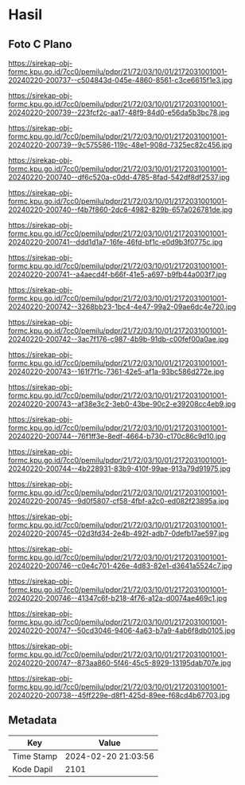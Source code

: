 # Hasil

## Foto C Plano

https://sirekap-obj-formc.kpu.go.id/7cc0/pemilu/pdpr/21/72/03/10/01/2172031001001-20240220-200737--c504843d-045e-4860-8561-c3ce6615f1e3.jpg

https://sirekap-obj-formc.kpu.go.id/7cc0/pemilu/pdpr/21/72/03/10/01/2172031001001-20240220-200739--223fcf2c-aa17-48f9-84d0-e56da5b3bc78.jpg

https://sirekap-obj-formc.kpu.go.id/7cc0/pemilu/pdpr/21/72/03/10/01/2172031001001-20240220-200739--9c575586-119c-48e1-908d-7325ec82c456.jpg

https://sirekap-obj-formc.kpu.go.id/7cc0/pemilu/pdpr/21/72/03/10/01/2172031001001-20240220-200740--df6c520a-c0dd-4785-8fad-542df8df2537.jpg

https://sirekap-obj-formc.kpu.go.id/7cc0/pemilu/pdpr/21/72/03/10/01/2172031001001-20240220-200740--f4b7f860-2dc6-4982-829b-657a026781de.jpg

https://sirekap-obj-formc.kpu.go.id/7cc0/pemilu/pdpr/21/72/03/10/01/2172031001001-20240220-200741--ddd1d1a7-16fe-46fd-bf1c-e0d9b3f0775c.jpg

https://sirekap-obj-formc.kpu.go.id/7cc0/pemilu/pdpr/21/72/03/10/01/2172031001001-20240220-200741--a4aecd4f-b66f-41e5-a697-b9fb44a003f7.jpg

https://sirekap-obj-formc.kpu.go.id/7cc0/pemilu/pdpr/21/72/03/10/01/2172031001001-20240220-200742--3268bb23-1bc4-4e47-99a2-09ae6dc4e720.jpg

https://sirekap-obj-formc.kpu.go.id/7cc0/pemilu/pdpr/21/72/03/10/01/2172031001001-20240220-200742--3ac7f176-c987-4b9b-91db-c00fef00a0ae.jpg

https://sirekap-obj-formc.kpu.go.id/7cc0/pemilu/pdpr/21/72/03/10/01/2172031001001-20240220-200743--161f7f1c-7361-42e5-af1a-93bc586d272e.jpg

https://sirekap-obj-formc.kpu.go.id/7cc0/pemilu/pdpr/21/72/03/10/01/2172031001001-20240220-200743--af38e3c2-3eb0-43be-90c2-e39208cc4eb9.jpg

https://sirekap-obj-formc.kpu.go.id/7cc0/pemilu/pdpr/21/72/03/10/01/2172031001001-20240220-200744--76f1ff3e-8edf-4664-b730-c170c86c9d10.jpg

https://sirekap-obj-formc.kpu.go.id/7cc0/pemilu/pdpr/21/72/03/10/01/2172031001001-20240220-200744--4b228931-83b9-410f-99ae-913a79d91975.jpg

https://sirekap-obj-formc.kpu.go.id/7cc0/pemilu/pdpr/21/72/03/10/01/2172031001001-20240220-200745--9d0f5807-cf58-4fbf-a2c0-ed082f23895a.jpg

https://sirekap-obj-formc.kpu.go.id/7cc0/pemilu/pdpr/21/72/03/10/01/2172031001001-20240220-200745--02d3fd34-2e4b-492f-adb7-0defb17ae597.jpg

https://sirekap-obj-formc.kpu.go.id/7cc0/pemilu/pdpr/21/72/03/10/01/2172031001001-20240220-200746--c0e4c701-426e-4d83-82e1-d3641a5524c7.jpg

https://sirekap-obj-formc.kpu.go.id/7cc0/pemilu/pdpr/21/72/03/10/01/2172031001001-20240220-200746--41347c6f-b218-4f76-a12a-d0074ae469c1.jpg

https://sirekap-obj-formc.kpu.go.id/7cc0/pemilu/pdpr/21/72/03/10/01/2172031001001-20240220-200747--50cd3046-9406-4a63-b7a9-4ab6f8db0105.jpg

https://sirekap-obj-formc.kpu.go.id/7cc0/pemilu/pdpr/21/72/03/10/01/2172031001001-20240220-200747--873aa860-5f46-45c5-8929-13195dab707e.jpg

https://sirekap-obj-formc.kpu.go.id/7cc0/pemilu/pdpr/21/72/03/10/01/2172031001001-20240220-200738--45ff229e-d8f1-425d-89ee-f68cd4b67703.jpg


## Metadata

| Key        | Value               |
| ---------- | ------------------- |
| Time Stamp | 2024-02-20 21:03:56 |
| Kode Dapil | 2101                |




